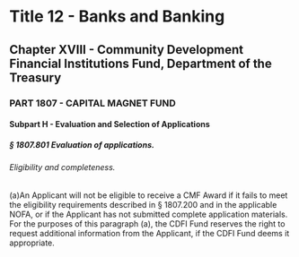 
# Title 12 - Banks and Banking
## Chapter XVIII - Community Development Financial Institutions Fund, Department of the Treasury
### PART 1807 - CAPITAL MAGNET FUND
#### Subpart H - Evaluation and Selection of Applications
##### § 1807.801 Evaluation of applications.
###### Eligibility and completeness.

(a)An Applicant will not be eligible to receive a CMF Award if it fails to meet the eligibility requirements described in § 1807.200 and in the applicable NOFA, or if the Applicant has not submitted complete application materials. For the purposes of this paragraph (a), the CDFI Fund reserves the right to request additional information from the Applicant, if the CDFI Fund deems it appropriate.
